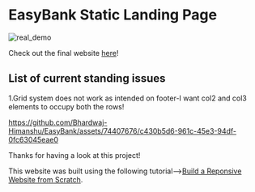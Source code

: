 # EasyBank Static Landing Page

![real_demo](https://github.com/Bhardwaj-Himanshu/EasyBank/assets/74407676/5ea7bca0-e54e-4cb9-af67-b68a08f6d428)

Check out the final website [here](https://bhardwaj-himanshu.github.io/EasyBank/)!

## List of current standing issues
1.Grid system does not work as intended on footer-I want col2 and col3 elements to occupy both the rows!

https://github.com/Bhardwaj-Himanshu/EasyBank/assets/74407676/c430b5d6-961c-45e3-94df-0fc63045eae0

Thanks for having a look at this project!

This website was built using the following tutorial-->[Build a Reponsive Website from Scratch](https://www.youtube.com/playlist?list=PLUWqFDiirlsuYscECzks6zIZWr_Cfcx9k).
